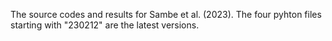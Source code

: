 The source codes and results for Sambe et al. (2023).
The four pyhton files starting with "230212" are the latest versions.
